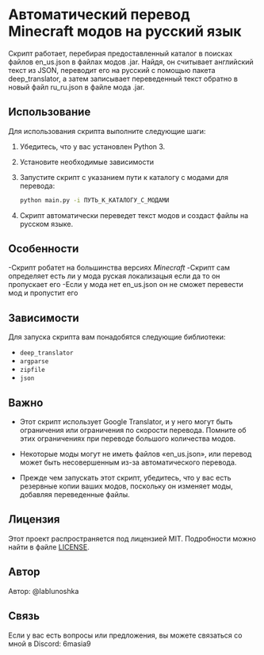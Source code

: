 
# Автоматический перевод Minecraft модов на русский язык

Скрипт работает, перебирая предоставленный каталог в поисках файлов en_us.json в файлах модов .jar. Найдя, он считывает английский текст из JSON, переводит его на русский с помощью пакета deep_translator, а затем записывает переведенный текст обратно в новый файл ru_ru.json в файле мода .jar.

## Использование

Для использования скрипта выполните следующие шаги:

1. Убедитесь, что у вас установлен Python 3.
2. Установите необходимые зависимости
3. Запустите скрипт с указанием пути к каталогу с модами для перевода:

   ```bash
   python main.py -i ПУТЬ_К_КАТАЛОГУ_С_МОДАМИ
   ```

4. Скрипт автоматически переведет текст модов и создаст файлы на русском языке.

## Особенности

-Скрипт робатет на большинства версияx *Minecraft*
-Скрипт сам определяет есть ли у мода руская локализацыя если да то он пропускает его
-Если у мода нет  en_us.json он не сможет перевести мод и пропустит его

## Зависимости

Для запуска скрипта вам понадобятся следующие библиотеки:

- `deep_translator`
- `argparse`
- `zipfile`
- `json`

## Важно
- Этот скрипт использует Google Translator, и у него могут быть ограничения или ограничения по скорости перевода. Помните об этих ограничениях при переводе большого количества модов.

- Некоторые моды могут не иметь файлов «en_us.json», или перевод может быть несовершенным из-за автоматического перевода.

- Прежде чем запускать этот скрипт, убедитесь, что у вас есть резервные копии ваших модов, поскольку он изменяет моды, добавляя переведенные файлы.

## Лицензия

Этот проект распространяется под лицензией MIT. Подробности можно найти в файле [LICENSE](LICENSE).

## Автор

Автор: @Iablunoshka

## Связь

Если у вас есть вопросы или предложения, вы можете связаться со мной в Discord: 6masia9
